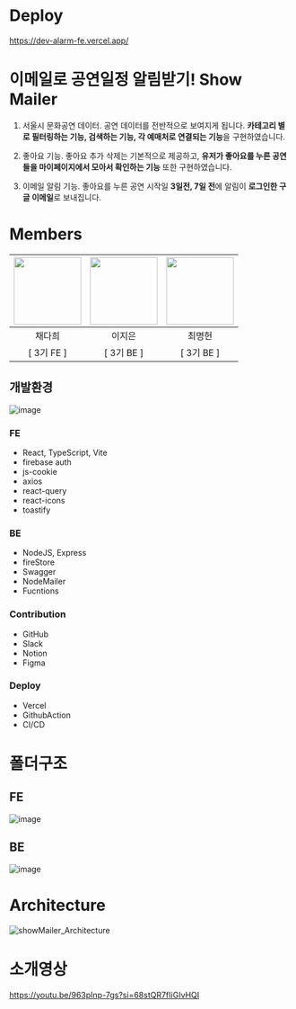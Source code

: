 # Deploy
https://dev-alarm-fe.vercel.app/

# 이메일로 공연일정 알림받기! Show Mailer
1. 서울시 문화공연 데이터. 공연 데이터를 전반적으로 보여지게 됩니다. **카테고리 별로 필터링하는 기능, 검색하는 기능, 각 예매처로 연결되는 기능**을 구현하였습니다.

2. 좋아요 기능. 좋아요 추가 삭제는 기본적으로 제공하고, **유저가 좋아요를 누른 공연들을 마이페이지에서 모아서 확인하는 기능** 또한 구현하였습니다.

3. 이메일 알림 기능. 좋아요를 누른 공연 시작일 **3일전, 7일 전**에 알림이 **로그인한 구글 이메일**로 보내집니다.

# Members
|                           <a href="https://github.com/chae-dahee"><img src="https://github.com/chae-dahee.png" width=120/></a>                           |                          <a href="https://github.com/jieunlee99"><img src="https://github.com/jieunlee99.png" width=120/></a>                           |                       <a href="https://github.com/mooner92"><img src="https://github.com/mooner92.png" width=120 /></a>                           |
|:-----------------------------------------------------------------------------------------------------------:|:-------------------------------------------------------------------------------------------------------:|:-------------------------------------------------------------------------------------------------:|
|채다희|이지은|최명헌|:-----------------------------------------------------------------------------------------------------------:|:-------------------------------------------------------------------------------------------------------:|:-------------------------------------------------------------------------------------------------:|
| [ 3기 FE ] | [ 3기 BE ] | [ 3기 BE ]  |


## 개발환경
![image](https://github.com/user-attachments/assets/03204d39-967d-4048-907f-459045de5fbb)

### FE
- React, TypeScript, Vite
- firebase auth
- js-cookie
- axios
- react-query
- react-icons
- toastify

### BE
- NodeJS, Express
- fireStore
- Swagger
- NodeMailer
- Fucntions

### Contribution
- GitHub
- Slack
- Notion
- Figma

### Deploy
- Vercel
- GithubAction
- CI/CD

# 폴더구조
## FE
![image](https://github.com/user-attachments/assets/f67169a7-a6fa-4c3a-9563-b29d8ff6637a)

## BE
![image](https://github.com/user-attachments/assets/b2f39e69-82c6-4182-afea-e7c9e7a550eb)

# Architecture
![showMailer_Architecture](https://github.com/user-attachments/assets/c7369dd1-4a7d-4ffa-bafd-eca2a7f38087)

# 소개영상
https://youtu.be/963pInp-7gs?si=68stQR7fIiGIvHQI


